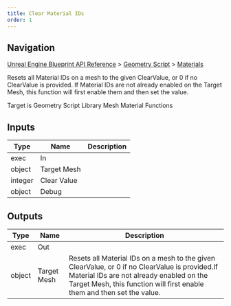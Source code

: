 ```yaml
---
title: Clear Material IDs
order: 1
---
```

## Navigation

[Unreal Engine Blueprint API Reference](https://dev.epicgames.com/documentation/en-us/unreal-engine/BlueprintAPI) > [Geometry Script](https://dev.epicgames.com/documentation/en-us/unreal-engine/BlueprintAPI/GeometryScript) > [Materials](https://dev.epicgames.com/documentation/en-us/unreal-engine/BlueprintAPI/GeometryScript/Materials)

Resets all Material IDs on a mesh to the given ClearValue, or 0 if no ClearValue is provided.
If Material IDs are not already enabled on the Target Mesh, this function will first enable them and then set the value.

Target is Geometry Script Library Mesh Material Functions

## Inputs

| Type | Name | Description |
| --- | --- | --- |
| exec | In |  |
| object | Target Mesh |  |
| integer | Clear Value |  |
| object | Debug |  |

## Outputs

| Type | Name | Description |
| --- | --- | --- |
| exec | Out |  |
| object | Target Mesh | Resets all Material IDs on a mesh to the given ClearValue, or 0 if no ClearValue is provided.If Material IDs are not already enabled on the Target Mesh, this function will first enable them and then set the value. |
